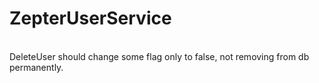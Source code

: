 # ZepterUserService

<br>
DeleteUser should change some flag only to false, not removing from db permanently.